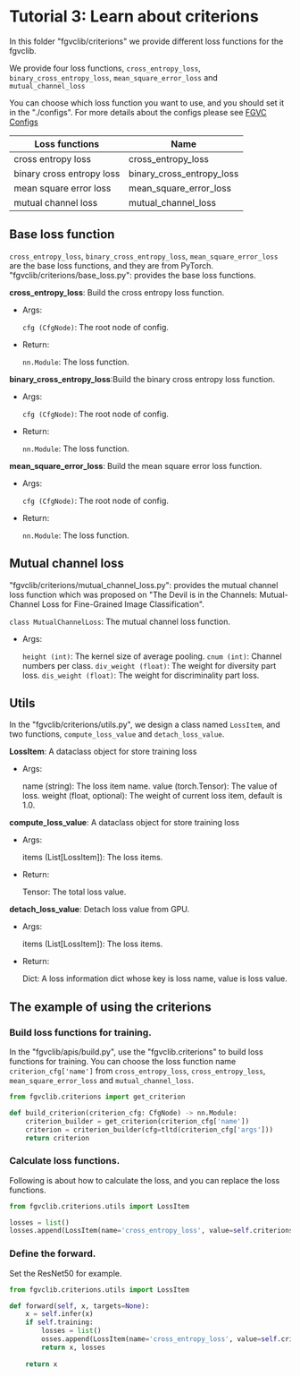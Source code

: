 # Tutorial 3: Learn about criterions

In this folder "fgvclib/criterions" we provide different loss functions for the fgvclib.

We provide four loss functions, `cross_entropy_loss`, `binary_cross_entropy_loss`, `mean_square_error_loss` and `mutual_channel_loss`

You can choose which loss function you want to use, and you should set it in the "./configs". For more details about the configs please see [FGVC Configs](https://pris-cv-fgvclib.readthedocs.io/en/latest/global_configs.html)

| Loss functions               | Name                       |
| ---------------------------- | -------------------------- |
| cross entropy loss           | cross_entropy_loss         |
| binary cross entropy loss    | binary_cross_entropy_loss  |
| mean square error loss       | mean_square_error_loss     |
| mutual channel loss          | mutual_channel_loss        |

## Base loss function

`cross_entropy_loss`, `binary_cross_entropy_loss`, `mean_square_error_loss` are the base loss functions, and they are from PyTorch.
"fgvclib/criterions/base_loss.py": provides the base loss functions.

**cross_entropy_loss**: Build the cross entropy loss function.
- Args:

  ```cfg (CfgNode)```: The root node of config.

- Return:

  ```nn.Module```: The loss function.

**binary_cross_entropy_loss**:Build the binary cross entropy loss function.
- Args:

  ```cfg (CfgNode)```: The root node of config.

- Return:

  ```nn.Module```: The loss function.

**mean_square_error_loss**: Build the mean square error loss function.
- Args:

  ```cfg (CfgNode)```: The root node of config.

- Return:

  ```nn.Module```: The loss function.

## Mutual channel loss

"fgvclib/criterions/mutual_channel_loss.py": provides the mutual channel loss function which was proposed on "The Devil is in the Channels: Mutual-Channel Loss for Fine-Grained Image Classification".

```class MutualChannelLoss```: The mutual channel loss function.

- Args:

  ```height (int)```: The kernel size of average pooling.
  ```cnum (int)```: Channel numbers per class.
  ```div_weight (float)```: The weight for diversity part loss.
  ```dis_weight (float)```: The weight for discriminality part loss.

## Utils
In the "fgvclib/criterions/utils.py", we design a class named `LossItem`, and two functions, `compute_loss_value` and `detach_loss_value`.

**LossItem**: A dataclass object for store training loss
- Args:

  name (string): The loss item name.
  value (torch.Tensor): The value of loss.
  weight (float, optional): The weight of current loss item, default is 1.0.

**compute_loss_value**: A dataclass object for store training loss
- Args:

  items (List[LossItem]): The loss items.

- Return:
  
  Tensor: The total loss value.

**detach_loss_value**: Detach loss value from GPU.
- Args:

  items (List[LossItem]): The loss items.

- Return:
  
  Dict: A loss information dict whose key is loss name, value is loss value.

## The example of using the criterions

### Build loss functions for training.
In the "fgvclib/apis/build.py", use the "fgvclib.criterions" to build loss functions for training. You can choose the loss function name `criterion_cfg['name']` from  `cross_entropy_loss`, `cross_entropy_loss`, `mean_square_error_loss` and `mutual_channel_loss`.
```python
from fgvclib.criterions import get_criterion

def build_criterion(criterion_cfg: CfgNode) -> nn.Module:
    criterion_builder = get_criterion(criterion_cfg['name'])
    criterion = criterion_builder(cfg=tltd(criterion_cfg['args']))
    return criterion
```

### Calculate loss functions.
Following is about how to calculate the loss, and you can replace the loss functions.
```python
from fgvclib.criterions.utils import LossItem

losses = list()
losses.append(LossItem(name='cross_entropy_loss', value=self.criterions['cross_entropy_loss']['fn'](x, targets)))
```

### Define the forward.
Set the ResNet50 for example.
```python
from fgvclib.criterions.utils import LossItem

def forward(self, x, targets=None):
    x = self.infer(x)
    if self.training:
        losses = list()
        osses.append(LossItem(name='cross_entropy_loss', value=self.criterions['cross_entropy_loss']['fn'](x, targets)))
        return x, losses
        
    return x
```



